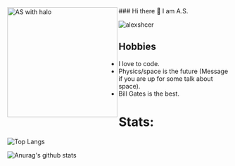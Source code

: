 <img src="https://i.imgur.com/68mbMBg.gif" align="left" width="250" alt="AS with halo"/>
### Hi there 👋 I am A.S.
<p align="left"> <img src="https://komarev.com/ghpvc/?username=alexshcer" alt="alexshcer" /> </p>

## Hobbies 
* I love to code.
* Physics/space is the future (Message if you are up for some talk about space).
* Bill Gates is the best.

# Stats:
![Top Langs](https://github-readme-stats.vercel.app/api/top-langs/?username=alexshcer)

![Anurag's github stats](https://github-readme-stats.vercel.app/api?username=alexshcer)

<!--
**alexshcer/alexshcer** is a ✨ _special_ ✨ repository because its `README.md` (this file) appears on your GitHub profile.

Here are some ideas to get you started:

- 🔭 I’m currently working on ...
- 🌱 I’m currently learning ...
- 👯 I’m looking to collaborate on ...
- 🤔 I’m looking for help with ...
- 💬 Ask me about ...
- 📫 How to reach me: ...
- 😄 Pronouns: ...
- ⚡ Fun fact: ...
- [![Join Programmers Arena](https://media.discordapp.net/attachments/808259596430344202/819856766858166302/widget.png)](https://discord.gg/TMgQZ7C5fN)
-->

